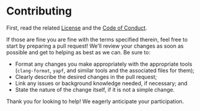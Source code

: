 # Contributing

First, read the related [License](/LICENSE.md) and the [Code of Conduct](/CODE_OF_CONDUCT.md).

If those are fine you are fine with the terms specified therein, feel free to start by preparing a pull request! We'll review your changes as soon as possible and get to helping as best as we can. Be sure to:

- Format any changes you make appropriately with the appropriate tools (`clang-format`, `yapf`, and similar tools and the associated files for them);
- Clearly describe the desired changes in the pull request;
- Link any issues or background knowledge needed, if necessary; and
- State the nature of the change itself, if it is not a simple change.

Thank you for looking to help! We eagerly anticipate your participation.
